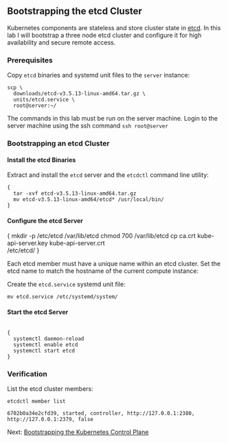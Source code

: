 ## Bootstrapping the etcd Cluster

Kubernetes components are stateless and store cluster state in [etcd](https://github.com/etcd-io/etcd). In this lab I will bootstrap a three node etcd cluster and configure it for high availability and secure remote access.

### Prerequisites

Copy `etcd` binaries and systemd unit files to the `server` instance:

```
scp \
  downloads/etcd-v3.5.13-linux-amd64.tar.gz \
  units/etcd.service \
  root@server:~/
```

The commands in this lab must be run on the server machine. Login to the server machine using the ssh command `ssh root@server`

### Bootstrapping an etcd Cluster
#### Install the etcd Binaries

Extract and install the `etcd` server and the `etcdctl` command line utility:

```
{
  tar -xvf etcd-v3.5.13-linux-amd64.tar.gz
  mv etcd-v3.5.13-linux-amd64/etcd* /usr/local/bin/
}
```

#### Configure the etcd Server

{
  mkdir -p /etc/etcd /var/lib/etcd
  chmod 700 /var/lib/etcd
  cp ca.crt kube-api-server.key kube-api-server.crt \
    /etc/etcd/
}

Each etcd member must have a unique name within an etcd cluster. Set the etcd name to match the hostname of the current compute instance:

Create the `etcd.service` systemd unit file:

```
mv etcd.service /etc/systemd/system/
```

#### Start the etcd Server
```

{
  systemctl daemon-reload
  systemctl enable etcd
  systemctl start etcd
}
```

### Verification

List the etcd cluster members:

```
etcdctl member list
```

```
6702b0a34e2cfd39, started, controller, http://127.0.0.1:2380, http://127.0.0.1:2379, false
```

Next: [Bootstrapping the Kubernetes Control Plane](https://github.com/AlvaroNieto/kubernetes-deploy/blob/main/docs/08-bootstrapping-kubernetes-controllers.md)